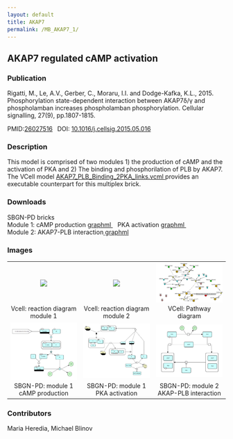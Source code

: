 ```yaml
---
layout: default
title: AKAP7
permalink: /MB_AKAP7_1/
---
```

## AKAP7 regulated cAMP activation

### Publication 

Rigatti, M., Le, A.V., Gerber, C., Moraru, I.I. and Dodge-Kafka, K.L., 2015. Phosphorylation state-dependent interaction between 
AKAP7δ/γ and phospholamban increases phospholamban phosphorylation. Cellular signalling, 27(9), pp.1807-1815.

 PMID:<a href="https://www.ncbi.nlm.nih.gov/pubmed/?term=26027516">26027516</a>&ensp; 
 DOI: <a href="https://doi.org/10.1016/j.cellsig.2015.05.016">10.1016/j.cellsig.2015.05.016</a><br />

### Description
This model is comprised of two modules 1) the production of cAMP and the activation of PKA and 2) The binding and phosphorilation of  PLB by AKAP7. The VCell model <a href="/modelbricks/AKAP7_PLB_Binding_2PKA_links.vcml"> AKAP7_PLB_Binding_2PKA_links.vcml </a> provides an executable counterpart for this multiplex brick.

### Downloads 
SBGN-PD bricks <br />
Module 1: cAMP production <a href="/modelbricks/module1_cAMPprod.graphml"> graphml </a> &ensp; PKA activation <a href="/modelbricks/module1_PKAact.graphml">graphml </a> &ensp;<br />
Module 2: AKAP7-PLB interaction<a href="/modelbricks/module2_AKAP7-PLB.graphml"> graphml </a><br />



### Images

 <table> 
  <td align="center" width="30%"><a href="https://modelbricks.github.io/images/modelbricks/AKAP_Vcell_module1.PNG"><img align="center" src="/images/modelbricks/AKAP_module1.PNG"/></a></td>
  <td align="center" width="30%"><a href="https://modelbricks.github.io/images/modelbricks/AKAP_Vcell_module2.PNG"><img align="center" src="/images/modelbricks/AKAP_module2.PNG"/></a></td>
  <td align="center" width="30%"><a href="https://modelbricks.github.io/images/modelbricks/Pathways-AKAP7.PNG"><img align="center" src="/images/modelbricks/Pathways-AKAP7.PNG"/></a></td>
 <tr>
  <td align="center"> Vcell: reaction diagram module 1</td>
  <td align="center"> Vcell: reaction diagram module 2</td>
  <td align="center"> VCell: Pathway diagram</td>
 </tr>
 <td align="center" width="30%"><a href="https://modelbricks.github.io/images/modelbricks/AKAP_module1_cAMPprod.png"><img align="center" src="/images/modelbricks/AKAP_module1_cAMPprod.png"/></a></td>
  <td align="center" width="30%"><a href="https://modelbricks.github.io/images/modelbricks/AKAP_module1_PKAact.png"><img align="center" src="/images/modelbricks/AKAP_module1_PKAact.png"/></a></td>
  <td align="center" width="30%"><a href="https://modelbricks.github.io/images/modelbricks/AKAP_module2_AKAP-PLB.png"><img align="center" src="/images/modelbricks/AKAP_module2_AKAP-PLB.png"/></a></td>
 <tr>
  <td align="center"> SBGN-PD: module 1 cAMP production</td>
  <td align="center"> SBGN-PD: module 1 PKA activation</td>
  <td align="center"> SBGN-PD: module 2 AKAP-PLB interaction</td>
 </tr>
 </table>

### Contributors
Maria Heredia, Michael Blinov
 
